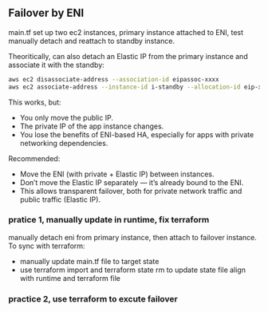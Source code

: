 ## Failover by ENI

main.tf set up two ec2 instances, primary instance attached to ENI, test manually detach and reattach to standby instance.

Theoritically, can also detach an Elastic IP from the primary instance and associate it with the standby:

```bash
aws ec2 disassociate-address --association-id eipassoc-xxxx
aws ec2 associate-address --instance-id i-standby --allocation-id eip-xxxx
```
This works, but:
- You only move the public IP.
- The private IP of the app instance changes.
- You lose the benefits of ENI-based HA, especially for apps with private networking dependencies.

Recommended: 

- Move the ENI (with private + Elastic IP) between instances.
- Don’t move the Elastic IP separately — it’s already bound to the ENI.
- This allows transparent failover, both for private network traffic and public traffic (Elastic IP).

### pratice 1, manually update in runtime, fix terraform

manually detach eni from primary instance, then attach to failover instance.
To sync with terraform:

- manually update main.tf file to target state
- use terraform import and terraform state rm to update state file align with runtime and terraform file

### practice 2, use terraform to excute failover

